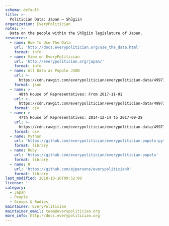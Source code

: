 ```yaml
---
schema: default
title: >-
  Politician Data: Japan — Shūgiin
organization: EveryPolitician
notes: >-
  Data on the people within the Shūgiin legislature of Japan.
resources:
  - name: How To Use The Data
    url: 'http://docs.everypolitician.org/use_the_data.html'
    format: info
  - name: View on EveryPolitician
    url: 'http://everypolitician.org/japan/'
    format: info
  - name: All Data as Popolo JSON
    url: >-
      https://cdn.rawgit.com/everypolitician/everypolitician-data/4997157b33f4f09b9480b278a32c64a18ee029e4/data/Japan/House_of_Representatives/ep-popolo-v1.0.json
    format: json
  - name: >-
      48th House of Representatives: From 2017-11-01
    url: >-
      https://cdn.rawgit.com/everypolitician/everypolitician-data/4997157b33f4f09b9480b278a32c64a18ee029e4/data/Japan/House_of_Representatives/term-48.csv
    format: csv
  - name: >-
      47th House of Representatives: 2014-12-14 to 2017-09-28
    url: >-
      https://cdn.rawgit.com/everypolitician/everypolitician-data/4997157b33f4f09b9480b278a32c64a18ee029e4/data/Japan/House_of_Representatives/term-47.csv
    format: csv
  - name: Python
    url: 'https://github.com/everypolitician/everypolitician-popolo-python'
    format: library
  - name: Ruby
    url: 'https://github.com/everypolitician/everypolitician-popolo'
    format: library
  - name: R
    url: 'https://github.com/ajparsons/everypoliticianR'
    format: library
last_modified: 2018-10-16T09:52:00
license: ''
category:
  - Japan
  - People
  - Groups & Bodies
maintainer: EveryPolitician
maintainer_email: team@everypolitician.org
more_info: http://docs.everypolitician.org
---
```

